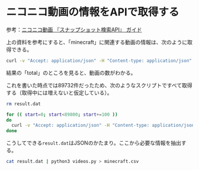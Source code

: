# ニコニコ動画の情報をAPIで取得する

参考：[ニコニコ動画 『スナップショット検索API』 ガイド](http://search.nicovideo.jp/docs/api/snapshot.html)

上の資料を参考にすると、「minecraft」に関連する動画の情報は、次のように取得できる。

```bash
curl -v "Accept: application/json" -H "Content-type: application/json" -X POST -d '{"query":"minecraft","service":["video"],"search":["title","description","tags"],"join":["cmsid","title","start_time","view_counter"],"from":0,"size":3,"sort_by":"start_time","issuer":"yourservice/applicationname"}' http://api.search.nicovideo.jp/api/snapshot/
```

結果の「total」のところを見ると、動画の数がわかる。

これを書いた時点では89732件だったため、次のようなスクリプトですべて取得する（取得中には増えないと仮定している）。

```bash
rm result.dat

for (( start=0; start<89800; start+=100 ))
do
  curl -v "Accept: application/json" -H "Content-type: application/json" -X POST -d "{\"query\":\"minecraft\",\"service\":[\"video\"],\"search\":[\"title\",\"description\",\"tags\"],\"join\":[\"cmsid\",\"title\",\"start_time\",\"view_counter\"],\"from\":${start},\"size\":100,\"sort_by\":\"start_time\",\"issuer\":\"yourservice/applicationname\"}" http://api.search.nicovideo.jp/api/snapshot/ >> result.dat
done
```

こうしてできる`result.dat`はJSONのかたまり。ここから必要な情報を抽出する。

```bash
cat result.dat | python3 videos.py > minecraft.csv
```
